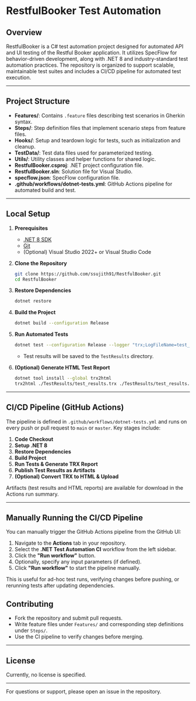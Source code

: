 # RestfulBooker Test Automation

## Overview

RestfulBooker is a C# test automation project designed for automated API and UI testing of the Restful Booker application. It utilizes SpecFlow for behavior-driven development, along with .NET 8 and industry-standard test automation practices. The repository is organized to support scalable, maintainable test suites and includes a CI/CD pipeline for automated test execution.

---

## Project Structure

- **Features/**: Contains `.feature` files describing test scenarios in Gherkin syntax.
- **Steps/**: Step definition files that implement scenario steps from feature files.
- **Hooks/**: Setup and teardown logic for tests, such as initialization and cleanup.
- **TestData/**: Test data files used for parameterized testing.
- **Utils/**: Utility classes and helper functions for shared logic.
- **RestfulBooker.csproj**: .NET project configuration file.
- **RestfulBooker.sln**: Solution file for Visual Studio.
- **specflow.json**: SpecFlow configuration file.
- **.github/workflows/dotnet-tests.yml**: GitHub Actions pipeline for automated build and test.

---

## Local Setup

1. **Prerequisites**
   - [.NET 8 SDK](https://dotnet.microsoft.com/en-us/download/dotnet/8.0)
   - [Git](https://git-scm.com/downloads)
   - (Optional) Visual Studio 2022+ or Visual Studio Code

2. **Clone the Repository**
   ```sh
   git clone https://github.com/ssujith91/RestfulBooker.git
   cd RestfulBooker
   ```

3. **Restore Dependencies**
   ```sh
   dotnet restore
   ```

4. **Build the Project**
   ```sh
   dotnet build --configuration Release
   ```

5. **Run Automated Tests**
   ```sh
   dotnet test --configuration Release --logger "trx;LogFileName=test_results.trx" --results-directory ./TestResults
   ```
   - Test results will be saved to the `TestResults` directory.

6. **(Optional) Generate HTML Test Report**
   ```sh
   dotnet tool install --global trx2html
   trx2html ./TestResults/test_results.trx ./TestResults/test_results.html
   ```

---

## CI/CD Pipeline (GitHub Actions)

The pipeline is defined in `.github/workflows/dotnet-tests.yml` and runs on every push or pull request to `main` or `master`. Key stages include:

1. **Code Checkout**
2. **Setup .NET 8**
3. **Restore Dependencies**
4. **Build Project**
5. **Run Tests & Generate TRX Report**
6. **Publish Test Results as Artifacts**
7. **(Optional) Convert TRX to HTML & Upload**

Artifacts (test results and HTML reports) are available for download in the Actions run summary.

---
## Manually Running the CI/CD Pipeline

You can manually trigger the GitHub Actions pipeline from the GitHub UI:

1. Navigate to the **Actions** tab in your repository.
2. Select the **.NET Test Automation CI** workflow from the left sidebar.
3. Click the **"Run workflow"** button.
4. Optionally, specify any input parameters (if defined).
5. Click **"Run workflow"** to start the pipeline manually.

This is useful for ad-hoc test runs, verifying changes before pushing, or rerunning tests after updating dependencies.

## Contributing

- Fork the repository and submit pull requests.
- Write feature files under `Features/` and corresponding step definitions under `Steps/`.
- Use the CI pipeline to verify changes before merging.

---

## License

Currently, no license is specified. 

---

For questions or support, please open an issue in the repository.﻿
